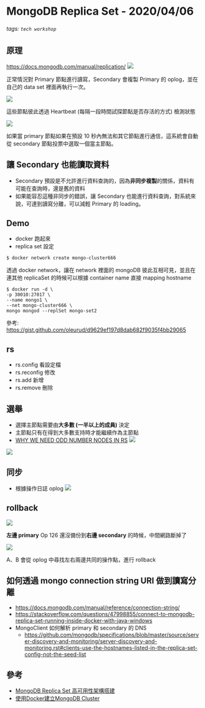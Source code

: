 MongoDB Replica Set - 2020/04/06
===

###### tags: `tech workshop`


## 原理
https://docs.mongodb.com/manual/replication/
![](https://i.imgur.com/HBd3HjW.png)

正常情況對 Primary 節點進行讀寫，Secondary 會複製 Primary 的 oplog，並在自己的 data set 裡面再執行一次。

![](https://i.imgur.com/iTWU4j8.png)

這些節點彼此透過 Heartbeat (每隔一段時間試探節點是否存活的方式) 檢測狀態

![](https://i.imgur.com/Dj30mny.png)

如果當 primary 節點如果在預設 10 秒內無法和其它節點進行通信，這系統會自動從 secondary 節點投票中選取一個當主節點。

## 讓 Secondary 也能讀取資料

- Secondary 預設是不允許進行資料查詢的，因為**非同步複製**的關係，資料有可能在查詢時，還是舊的資料
- 如果能容忍這種非同步的錯誤，讓 Secondary 也能進行資料查詢，對系統來說，可達到讀寫分離，可以減輕 Primary 的 loading。

## Demo

- docker 跑起來
- replica set 設定

```
$ docker network create mongo-cluster666
```

透過 docker network，讓在 network 裡面的 mongoDB 彼此互相可見，並且在連其他 replicaSet 的時候可以根據 container name 直接 mapping hostname

```
$ docker run -d \
-p 30010:27017 \
--name mongo1 \
--net mongo-cluster666 \
mongo mongod --replSet mongo-set2
```

參考: https://gist.github.com/oleurud/d9629ef197d8dab682f9035f4bb29065

## rs
- rs.config 看設定檔
- rs.reconfig 修改
- rs.add 新增
- rs.remove 刪除

## 選舉

- 選擇主節點需要由**大多數 (一半以上的成員)** 決定
- 主節點只有在得到大多數支持時才能繼續作為主節點
- [WHY WE NEED ODD NUMBER NODES IN RS](http://dbversity.com/mongodb-why-we-need-odd-number-nodes-in-rs/)
![](https://i.imgur.com/gYD9mLg.png)

![](https://i.imgur.com/kHhUph0.png)

## 同步

- 根據操作日誌 oplog
![](https://i.imgur.com/bzvZ8oY.png)


## rollback

![](https://i.imgur.com/OOJQ1HP.png)

**左邊 primary** Op 126 還沒備份到**右邊 secondary** 的時候，中間網路斷掉了

![](https://i.imgur.com/Ra2l85O.png)

A、B 會從 oplog 中尋找左右兩邊共同的操作點，進行 rollback


## 如何透過 mongo connection string URI 做到讀寫分離

- https://docs.mongodb.com/manual/reference/connection-string/
- https://stackoverflow.com/questions/47998855/connect-to-mongodb-replica-set-running-inside-docker-with-java-windows
- MongoClient 如何解析 primary 和 secondary 的 DNS
    - https://github.com/mongodb/specifications/blob/master/source/server-discovery-and-monitoring/server-discovery-and-monitoring.rst#clients-use-the-hostnames-listed-in-the-replica-set-config-not-the-seed-list



## 參考
- [MongoDB Replica Set 高可用性架構搭建](https://blog.toright.com/posts/4508/mongodb-replica-set-%E9%AB%98%E5%8F%AF%E7%94%A8%E6%80%A7%E6%9E%B6%E6%A7%8B%E6%90%AD%E5%BB%BA.html)
- [使用Docker建立MongoDB Cluster](https://ithelp.ithome.com.tw/articles/10187117)
